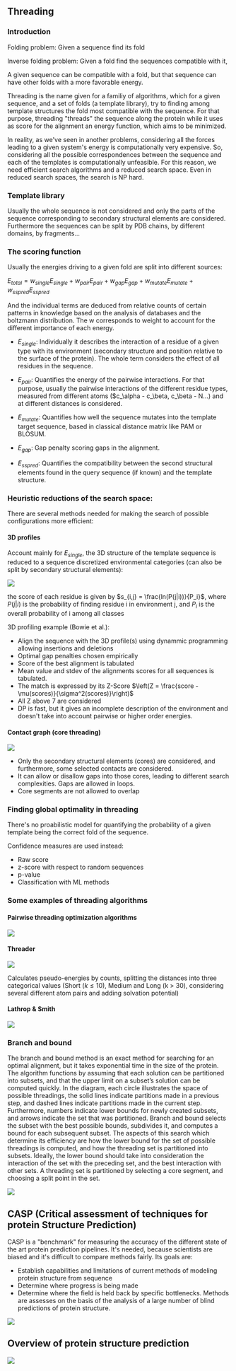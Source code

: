 ## Threading

### Introduction

Folding problem: Given a sequence find its fold

Inverse folding problem: Given a fold find the sequences compatible with it,

A given sequence can be compatible with a fold, but that sequence can have other folds with a more favorable energy.

Threading is the name given for a familiy of algorithms, which for a given sequence, and a set of folds (a template library), try to finding among template structures the fold most compatible with the sequence. For that purpose, threading "threads" the sequence along the protein while it uses as score for the alignment an energy function, which aims to be minimized.

In reality, as we've seen in another problems, considering all the forces leading to a given system's energy is computationally very expensive. So, considering all the possible correspondences between the sequence and each of the templates is computationally unfeasible. For this reason, we need efficient search algorithms and a reduced search space. Even in reduced search spaces, the search is NP hard.

### Template library

Usually the whole sequence is not considered and only the parts of the sequence corresponding to secondary structural elements are considered. Furthermore the sequences can be split by PDB chains, by different domains, by fragments...

### The scoring function

Usually the energies driving to a given fold are split into different sources:

$E_{total} = w_{single}E_{single} + w_{pair}E_{pair} + w_{gap}E_{gap} + w_{mutate}E_{mutate} + w_{sspred}E_{sspred}$

And the individual terms are deduced from relative counts of certain patterns in knowledge based on the analysis of databases and the boltzmann distribution. The w corresponds to weight to account for the different importance of each energy.

- $E_{single}$: Individually it describes the interaction of a residue of a given type with its environment (secondary structure and position relative to the surface of the protein). The whole term considers the effect of all residues in the sequence.

- $E_{pair}$: Quantifies the energy of the pairwise interactions. For that purpose, usually the pairwise interactions of the different residue types, measured from different atoms ($c_\alpha - c_\beta, c_\beta - N...) and at different distances is considered.

- $E_{mutate}$: Quantifies how well the sequence mutates into the template target sequence, based in classical distance matrix like PAM or BLOSUM.

- $E_{gap}$: Gap penalty scoring gaps in the alignment.

- $E_{sspred}$: Quantifies the compatibility between the second structural elements found in the query sequence (if known) and the template structure.

### Heuristic reductions of the search space:

There are several methods needed for making the search of possible configurations more efficient:

#### 3D profiles
Account mainly for $E_{single}$, the 3D structure of the template sequence is reduced to a sequence discretized environmental categories (can also be split by secondary structural elements):

![](./images/env-cat.png)

the score of each residue is given by $s_{i,j} = \frac{ln(P(j|i))}{P_i}$, where $P(j|i)$ is the probability of finding residue i in environment j, and $P_i$ is the overall probability of i among all classes

3D profiling example (Bowie et al.):
- Align the sequence with the 3D profile(s) using dynammic programming allowing insertions and deletions
- Optimal gap penalties chosen empirically
- Score of the best alignment is tabulated
- Mean value and stdev of the alignments scores for all sequences is tabulated.
- The match is expressed by its Z-Score $\left(Z = \frac{score - \mu(scores)}{\sigma^2(scores)}\right)$
- All Z above 7 are considered
- DP is fast, but it gives an incomplete description of the environment and doesn't take into account pairwise or higher order energies.

#### Contact graph (core threading)

![](./images/cont-graph.png)

- Only the secondary structural elements (cores) are considered, and furthermore, some selected contacts are considered.
- It can allow or disallow gaps into those cores, leading to different search complexities. Gaps are allowed in loops.
- Core segments are not allowed to overlap

### Finding global optimality in threading

There's no proabilistic model for quantifying the probability of a given template being the correct fold of the sequence.

Confidence measures are used instead:
- Raw score
- z-score  with respect to random sequences
- p-value
- Classification with ML methods


### Some examples of threading algorithms

#### Pairwise threading optimization algorithms

![](./images/threading-algos.png)

#### Threader

![](./images/threader-algo.png)

Calculates pseudo-energies by counts, splitting the distances into three categorical values (Short ($k \le 10$), Medium and Long (k > 30), considering several different atom pairs and adding solvation potential)
#### Lathrop & Smith
![](./images/lathrop.png)

### Branch and bound

The branch and bound method is an exact method for searching for an optimal alignment, but it takes exponential time in the size of the protein. The algorithm functions by assuming that each solution can be partitioned into subsets, and that the upper limit on a subset’s solution can be computed quickly. In the diagram, each circle illustrates the space of possible threadings, the solid lines indicate partitions made in a previous step, and dashed lines indicate partitions made in the current step. Furthermore, numbers indicate lower bounds for newly created subsets, and arrows indicate the set that was partitioned. Branch and bound selects the subset with the best possible bounds, subdivides it, and computes a bound for each subsequent subset. The aspects of this search which determine its efficiency are how the lower bound for the set of possible threadings is computed, and how the threading set is partitioned into subsets. Ideally, the lower bound should take into consideration the interaction of the set with the preceding set, and the best interaction with other sets. A threading set is partitioned by selecting a core segment, and choosing a split point in the set.

![](./images/branch-bound.png)

## CASP (Critical assessment of techniques for protein Structure Prediction)

CASP is a "benchmark" for measuring the accuracy of the different state of the art protein prediction pipelines. It's needed, because scientists are biased and it's difficult to compare methods fairly.
Its goals are:
- Establish capabilities and limitations of current methods of modeling protein structure from sequence
- Determine where progress is being made
- Determine where the field is held back by specific bottlenecks.
Methods are assesses on the basis of the analysis of a large number of blind predictions of protein structure.

![](./images/casp.png)

## Overview of protein structure prediction

![](./images/overview-prot-pred.png)
